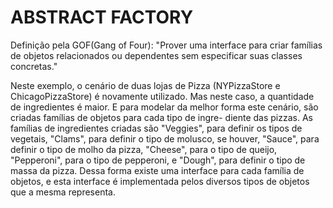 ABSTRACT FACTORY
================

Definição pela GOF(Gang of Four): "Prover uma interface para criar famílias de objetos relacionados ou dependentes sem especificar
                                   suas classes concretas."

Neste exemplo, o cenário de duas lojas de Pizza (NYPizzaStore e ChicagoPizzaStore) é novamente utilizado. Mas neste caso, a quantidade
de ingredientes é maior. E para modelar da melhor forma este cenário, são criadas famílias de objetos para cada tipo de ingre-
diente das pizzas. As famílias de ingredientes criadas são "Veggies", para definir os tipos de vegetais, "Clams", para definir o 
tipo de molusco, se houver, "Sauce", para definir o tipo de molho da pizza, "Cheese", para o tipo de queijo, "Pepperoni", para o 
tipo de pepperoni, e "Dough", para definir o tipo de massa da pizza. Dessa forma existe uma interface para cada família de objetos,
e esta interface é implementada pelos diversos tipos de objetos que a mesma representa.
